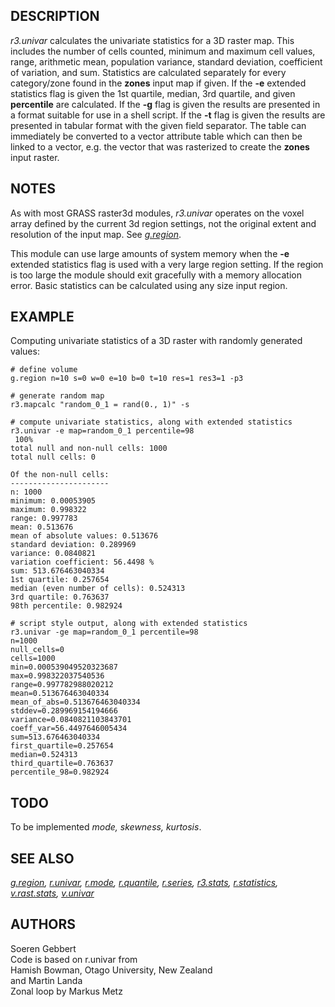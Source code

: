 ## DESCRIPTION

*r3.univar* calculates the univariate statistics for a 3D raster map.
This includes the number of cells counted, minimum and maximum cell
values, range, arithmetic mean, population variance, standard deviation,
coefficient of variation, and sum. Statistics are calculated separately
for every category/zone found in the **zones** input map if given. If
the **-e** extended statistics flag is given the 1st quartile, median,
3rd quartile, and given **percentile** are calculated. If the **-g**
flag is given the results are presented in a format suitable for use in
a shell script. If the **-t** flag is given the results are presented in
tabular format with the given field separator. The table can immediately
be converted to a vector attribute table which can then be linked to a
vector, e.g. the vector that was rasterized to create the **zones**
input raster.

## NOTES

As with most GRASS raster3d modules, *r3.univar* operates on the voxel
array defined by the current 3d region settings, not the original extent
and resolution of the input map. See *[g.region](g.region.md)*.

This module can use large amounts of system memory when the **-e**
extended statistics flag is used with a very large region setting. If
the region is too large the module should exit gracefully with a memory
allocation error. Basic statistics can be calculated using any size
input region.

## EXAMPLE

Computing univariate statistics of a 3D raster with randomly generated
values:

```shell
# define volume
g.region n=10 s=0 w=0 e=10 b=0 t=10 res=1 res3=1 -p3

# generate random map
r3.mapcalc "random_0_1 = rand(0., 1)" -s

# compute univariate statistics, along with extended statistics
r3.univar -e map=random_0_1 percentile=98
 100%
total null and non-null cells: 1000
total null cells: 0

Of the non-null cells:
----------------------
n: 1000
minimum: 0.00053905
maximum: 0.998322
range: 0.997783
mean: 0.513676
mean of absolute values: 0.513676
standard deviation: 0.289969
variance: 0.0840821
variation coefficient: 56.4498 %
sum: 513.676463040334
1st quartile: 0.257654
median (even number of cells): 0.524313
3rd quartile: 0.763637
98th percentile: 0.982924

# script style output, along with extended statistics
r3.univar -ge map=random_0_1 percentile=98
n=1000
null_cells=0
cells=1000
min=0.000539049520323687
max=0.998322037540536
range=0.997782988020212
mean=0.513676463040334
mean_of_abs=0.513676463040334
stddev=0.289969154194666
variance=0.0840821103843701
coeff_var=56.4497646005434
sum=513.676463040334
first_quartile=0.257654
median=0.524313
third_quartile=0.763637
percentile_98=0.982924
```

## TODO

To be implemented *mode, skewness, kurtosis*.

## SEE ALSO

*[g.region](g.region.md), [r.univar](r.univar.md), [r.mode](r.mode.md),
[r.quantile](r.quantile.md), [r.series](r.series.md),
[r3.stats](r3.stats.md), [r.statistics](r.statistics.md),
[v.rast.stats](v.rast.stats.md), [v.univar](v.univar.md)*

## AUTHORS

Soeren Gebbert  
Code is based on r.univar from  
Hamish Bowman, Otago University, New Zealand  
and Martin Landa  
Zonal loop by Markus Metz
